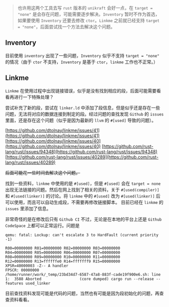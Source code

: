 > 也许用这两个工具去写 `rust` 版本的 `unikraft` 会好一点，在 `target = "none"` 是会存在问题，可能需要逐步解决。`Inventory` 暂时不作为首选，如果要使用 `Inventory` 还要去修改 `ctor`。`Linkme` 之前就已经支持 `target = "none"`，后面尝试找一个方法去解决这个问题。 
## Inventory
目前使用 `inventory` 出现了一些问题，`Inventory` 似乎不支持 `target = "none"` 的情况（由于 `ctor` 不支持，`Inventory` 是基于 `ctor`，`linkme` 工作也不正常。）

## Linkme
`Linkme` 在使用过程中出现链接错误，似乎是没有找到相应的段，后面可能需要看看再进行一下特殊处理？

尝试补充了新的段，尝试在 `linker.ld` 中添加了段信息，但是似乎还是存在一些问题，无法将对应的数据连接到制定的段。经过问题的查找发现 `Github` 的 `issues` 里面，还是存在这个问题（似乎是因为最新的 `llvm` 的 `#[used]` 导致的问题）。

[https://github.com/dtolnay/linkme/issues/41](https://github.com/dtolnay/linkme/issues/41)
[https://github.com/dtolnay/linkme/issues/40](https://github.com/dtolnay/linkme/issues/40)
[https://github.com/rust-lang/rust/issues/94348](https://github.com/rust-lang/rust/issues/94348)
[https://github.com/rust-lang/rust/issues/40289](https://github.com/rust-lang/rust/issues/40289)

~~后面可能花一些时间去解决这个问题。~~

找到一些资料，`linkme` 中使用的是 `#[used]`，但是 `#[used]` 会在 `target = none` 出现无法链接的问题。然后在网上找到了相关的资料，关于 `#[used(compiler)]` 和 `#[used(linker)]` 的讨论。将 `linkme` 中的 `#[used]` 改为 `#[used(linker)]` 后可以使用，而且可以自动生成段，不需要再修改链接脚本。 目前已经在 `linkme` 的 `issues` 里添加了信息。

非常奇怪的是在修改后只有 `Github CI` 不过，无论是在本地的平台上还是 `Github CodeSpace` 上都可以正常运行。问题是
```shell
qemu: fatal: Lockup: can't escalate 3 to HardFault (current priority -1)

R00=00000000 R01=00000000 R02=00000000 R03=00000000
R04=00000000 R05=00000000 R06=00000000 R07=00000000
R08=00000000 R09=00000000 R10=00000000 R11=00000000
R12=00000000 R13=ffffffe0 R14=fffffff9 R15=00000000
XPSR=40000003 -Z-- A handler
FPSCR: 00000000
/home/runner/work/_temp/23bd34d7-6587-47a8-883f-cade19f900e6.sh: line 1:  3588 Aborted                 (core dumped) cargo run --release --features used_linker
```
目前查找资料发现可能是代码的问题，当然也有可能是因为段初始化的问题，再查查资料看看。